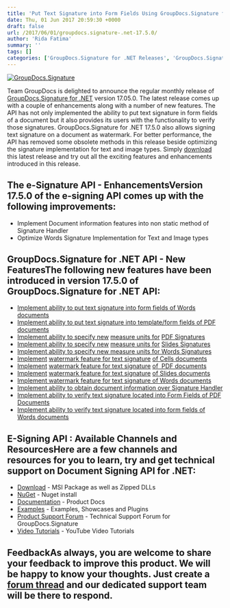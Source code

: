 ```yaml
---
title: 'Put Text Signature into Form Fields Using GroupDocs.Signature for .NET 17.5.0'
date: Thu, 01 Jun 2017 20:59:30 +0000
draft: false
url: /2017/06/01/groupdocs.signature-.net-17.5.0/
author: 'Rida Fatima'
summary: ''
tags: []
categories: ['GroupDocs.Signature for .NET Releases', 'GroupDocs.Signature Product Family']
---
```


[![GroupDocs.Signature](http://blog.groupdocs.com/wp-content/uploads/sites/4/2016/07/groupdocs-signature-net.png)](https://www.groupdocs.com/products/signature/net)

Team GroupDocs is delighted to announce the regular monthly release of [GroupDocs.Signature for .NET](https://www.groupdocs.com/products/signature/net) version 17.05.0. The latest release comes up with a couple of enhancements along with a number of new features. The API has not only implemented the ability to put text signature in form fields of a document but it also provides its users with the functionality to verify those signatures. GroupDocs.Signature for .NET 17.5.0 also allows signing text signature on a document as watermark. For better performance, the API has removed some obsolete methods in this release beside optimizing the signature implementation for text and image types. Simply [download](https://downloads.groupdocs.com/signature/net/new-releases/groupdocs.signature-for-.net-17.5.0/) this latest release and try out all the exciting features and enhancements introduced in this release.

## The e-Signature API - EnhancementsVersion 17.5.0 of the e-signing API comes up with the following improvements:

*   Implement Document information features into non static method of Signature Handler
*   Optimize Words Signature Implementation for Text and Image types

## GroupDocs.Signature for .NET API - New FeaturesThe following new features have been introduced in version 17.5.0 of GroupDocs.Signature for .NET API:

*   [Implement ability to put text signature into form fields of Words documents](https://docs.groupdocs.com/signature/net)
*   [Implement ability to put text signature into template/form fields of PDF documents](https://docs.groupdocs.com/signature/net)
*   [Implement ability to specify new](https://docs.groupdocs.com/signature/net) [measure units for](https://docs.groupdocs.com/signature/net) [PDF Signatures](https://docs.groupdocs.com/signature/net)
*   [Implement ability to specify new](https://docs.groupdocs.com/signature/net) [measure units for](https://docs.groupdocs.com/signature/net) [Slides Signatures](https://docs.groupdocs.com/signature/net)
*   [Implement ability to specify new measure units for Words Signatures](https://docs.groupdocs.com/signature/net)
*   [Implement](https://docs.groupdocs.com/signature/net) [watermark feature for text signature](https://docs.groupdocs.com/signature/net) [of Cells documents](https://docs.groupdocs.com/signature/net)
*   [Implement](https://docs.groupdocs.com/signature/net) [watermark feature for text signature](https://docs.groupdocs.com/signature/net) [of  PDF documents](https://docs.groupdocs.com/signature/net)
*   [Implement](https://docs.groupdocs.com/signature/net) [watermark feature for text signature](https://docs.groupdocs.com/signature/net) [of Slides documents](https://docs.groupdocs.com/signature/net)
*   [Implement watermark feature for text signature of Words documents](https://docs.groupdocs.com/signature/net)
*   [Implement ability to obtain document information over Signature Handler](https://docs.groupdocs.com/signature/net)
*   [Implement ability to verify text signature located into Form Fields of PDF Documents](https://docs.groupdocs.com/signature/net)
*   [Implement ability to verify text signature located into form fields of Words documents](https://docs.groupdocs.com/signature/net)

## E-Signing API : Available Channels and ResourcesHere are a few channels and resources for you to learn, try and get technical support on **Document Signing API for .NET**:

*   [Download](https://downloads.groupdocs.com/signature/net "GroupDocs.Signature for .NET Downloads") - MSI Package as well as Zipped DLLs
*   [NuGet](https://www.nuget.org/packages/groupdocs-signature-dotnet/17.5.0 "GroupDocs.Signature for .NET NuGet") - Nuget install
*   [Documentation](https://docs.groupdocs.com/display/signaturenet/Home "Signing API Documentation") - Product Docs
*   [Examples](https://github.com/groupdocs-signature/GroupDocs.Signature-for.NET "Signing API Examples") - Examples, Showcases and Plugins
*   [Product Support Forum](http://www.groupdocs.com/Community/forums/groupdocs.signature-product-family/6/showforum.aspx "GroupDocs.Signature for .NET Support forum") \- Technical Support Forum for GroupDocs.Signature
*   [Video Tutorials](https://www.youtube.com/channel/UCXfvjjoMbyvpUlzD4A7oBuA "GroupDocs.Signature for .NET tutorials") \- YouTube Video Tutorials

## FeedbackAs always, you are welcome to share your feedback to improve this product. We will be happy to know your thoughts. Just create a [forum thread](http://www.groupdocs.com/Community/forums/groupdocs.signature-product-family/6/showforum.aspx) and our dedicated support team will be there to respond.




